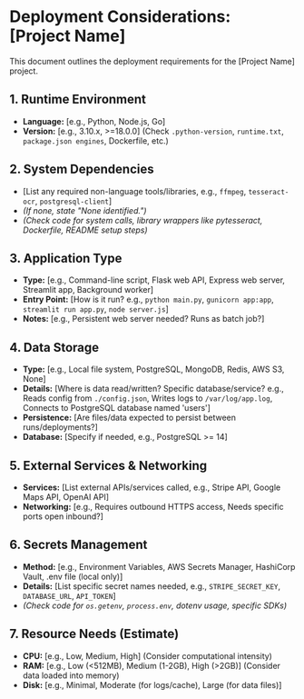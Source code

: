 <!--
# Example Prompt to Use with AI Assistant:

"Hi, please help me fill out this DEPLOYMENT_NOTES_TEMPLATE.md for the current project.

Let's go section by section. Start by helping me determine the details for Section 1: Runtime Environment based on the project files (e.g., check for .python-version, requirements.txt, package.json engines, etc.)."

(Then, for subsequent sections, ask specifically, e.g., "Now let's look at Section 2: System Dependencies. Can you scan the code [specify main script file(s)] for any system calls or libraries that wrap system tools like Tesseract or ffmpeg?")
-->

# Deployment Considerations: [Project Name]

This document outlines the deployment requirements for the [Project Name] project.

## 1. Runtime Environment
*   **Language:** [e.g., Python, Node.js, Go]
*   **Version:** [e.g., 3.10.x, >=18.0.0] (Check `.python-version`, `runtime.txt`, `package.json engines`, Dockerfile, etc.)

## 2. System Dependencies
*   [List any required non-language tools/libraries, e.g., `ffmpeg`, `tesseract-ocr`, `postgresql-client`]
*   *(If none, state "None identified.")*
*   *(Check code for system calls, library wrappers like pytesseract, Dockerfile, README setup steps)*

## 3. Application Type
*   **Type:** [e.g., Command-line script, Flask web API, Express web server, Streamlit app, Background worker]
*   **Entry Point:** [How is it run? e.g., `python main.py`, `gunicorn app:app`, `streamlit run app.py`, `node server.js`]
*   **Notes:** [e.g., Persistent web server needed? Runs as batch job?]

## 4. Data Storage
*   **Type:** [e.g., Local file system, PostgreSQL, MongoDB, Redis, AWS S3, None]
*   **Details:** [Where is data read/written? Specific database/service? e.g., Reads config from `./config.json`, Writes logs to `/var/log/app.log`, Connects to PostgreSQL database named 'users']
*   **Persistence:** [Are files/data expected to persist between runs/deployments?]
*   **Database:** [Specify if needed, e.g., PostgreSQL >= 14]

## 5. External Services & Networking
*   **Services:** [List external APIs/services called, e.g., Stripe API, Google Maps API, OpenAI API]
*   **Networking:** [e.g., Requires outbound HTTPS access, Needs specific ports open inbound?]

## 6. Secrets Management
*   **Method:** [e.g., Environment Variables, AWS Secrets Manager, HashiCorp Vault, .env file (local only)]
*   **Details:** [List specific secret names needed, e.g., `STRIPE_SECRET_KEY`, `DATABASE_URL`, `API_TOKEN`]
*   *(Check code for `os.getenv`, `process.env`, dotenv usage, specific SDKs)*

## 7. Resource Needs (Estimate)
*   **CPU:** [e.g., Low, Medium, High] (Consider computational intensity)
*   **RAM:** [e.g., Low (<512MB), Medium (1-2GB), High (>2GB)] (Consider data loaded into memory)
*   **Disk:** [e.g., Minimal, Moderate (for logs/cache), Large (for data files)] 